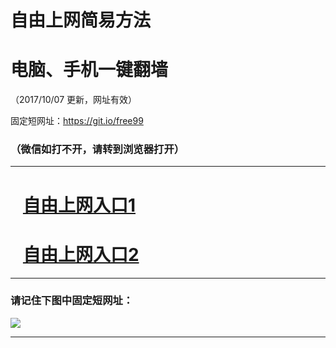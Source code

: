 ﻿# 自由上网简易方法

# 电脑、手机一键翻墙

（2017/10/07 更新，网址有效）

固定短网址：https://git.io/free99

### （微信如打不开，请转到浏览器打开）


***





# &nbsp;&nbsp; <a href="http://ft76714231.fwq-tz-1001.info/fwqtz01.html?t=100700121239 " target="_blank">自由上网入口1</a>
# &nbsp;&nbsp; <a href="http://ft28221605.fwq-tz-1002.info/fwqtz02.html?t=100700116162 " target="_blank">自由上网入口2</a>
***

### 请记住下图中固定短网址：

<img src="https://s3-us-west-2.amazonaws.com/fwq-1001/yjfq-20170905okok.png" /> 


***


